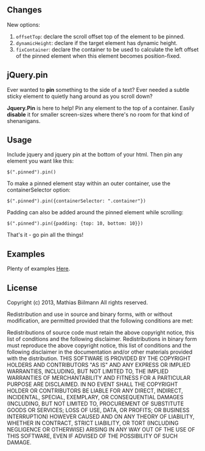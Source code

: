## Changes

New options:

1. `offsetTop`: declare the scroll offset top of the element to be pinned.
2. `dynamicHeight`: declare if the target element has dynamic height.
3. `fixContainer`: declare the container to be used to calculate the left offset of the pinned element when this element becomes position-fixed.


## jQuery.pin

Ever wanted to **pin** something to the side of a text? Ever needed a subtle sticky element to quietly hang around as you scroll down?

**Jquery.Pin** is here to help! Pin any element to the top of a container. Easily **disable** it for smaller screen-sizes where there's no room for that kind of shenanigans.

## Usage

Include jquery and jquery pin at the bottom of your html. Then pin any element you want like this:

    $(".pinned").pin()

To make a pinned element stay within an outer container, use the containerSelector option:

    $(".pinned").pin({containerSelector: ".container"})

Padding can also be added around the pinned element while scrolling:

    $(".pinned").pin({padding: {top: 10, bottom: 10}})

That's it - go pin all the things!

## Examples

Plenty of examples [Here](http://webpop.github.com/jquery.pin/).

## License

Copyright (c) 2013, Mathias Biilmann
All rights reserved.

Redistribution and use in source and binary forms, with or without modification, are permitted provided that the following conditions are met:

Redistributions of source code must retain the above copyright notice, this list of conditions and the following disclaimer.
Redistributions in binary form must reproduce the above copyright notice, this list of conditions and the following disclaimer in the documentation and/or other materials provided with the distribution.
THIS SOFTWARE IS PROVIDED BY THE COPYRIGHT HOLDERS AND CONTRIBUTORS "AS IS" AND ANY EXPRESS OR IMPLIED WARRANTIES, INCLUDING, BUT NOT LIMITED TO, THE IMPLIED WARRANTIES OF MERCHANTABILITY AND FITNESS FOR A PARTICULAR PURPOSE ARE DISCLAIMED. IN NO EVENT SHALL THE COPYRIGHT HOLDER OR CONTRIBUTORS BE LIABLE FOR ANY DIRECT, INDIRECT, INCIDENTAL, SPECIAL, EXEMPLARY, OR CONSEQUENTIAL DAMAGES (INCLUDING, BUT NOT LIMITED TO, PROCUREMENT OF SUBSTITUTE GOODS OR SERVICES; LOSS OF USE, DATA, OR PROFITS; OR BUSINESS INTERRUPTION) HOWEVER CAUSED AND ON ANY THEORY OF LIABILITY, WHETHER IN CONTRACT, STRICT LIABILITY, OR TORT (INCLUDING NEGLIGENCE OR OTHERWISE) ARISING IN ANY WAY OUT OF THE USE OF THIS SOFTWARE, EVEN IF ADVISED OF THE POSSIBILITY OF SUCH DAMAGE.

